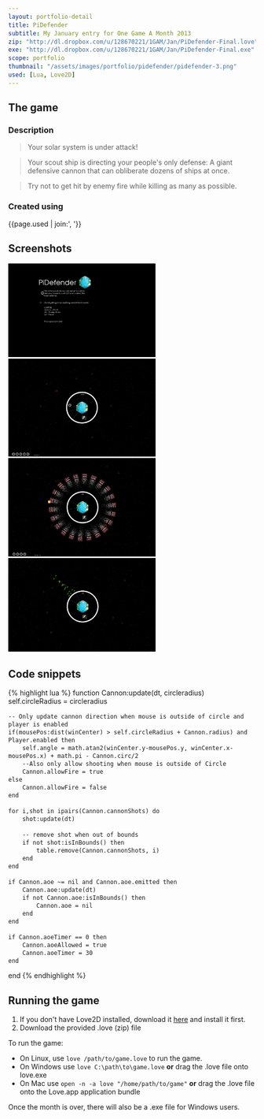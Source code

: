 ```yaml
---
layout: portfolio-detail
title: PiDefender
subtitle: My January entry for One Game A Month 2013
zip: "http://dl.dropbox.com/u/128670221/1GAM/Jan/PiDefender-Final.love"
exe: "http://dl.dropbox.com/u/128670221/1GAM/Jan/PiDefender-Final.exe"
scope: portfolio
thumbnail: "/assets/images/portfolio/pidefender/pidefender-3.png"
used: [Lua, Love2D]
---
```


## The game ##

### Description  ###
>Your solar system is under attack!

>Your scout ship is directing your people's only defense:
>A giant defensive cannon that can obliberate dozens of ships at once.

>Try not to get hit by enemy fire while killing as many as possible.

### Created using ###
{{page.used | join:', '}}

<h2 id="screenshots">Screenshots</h2>
<a href="/assets/images/portfolio/pidefender/pidefender-1.png"><img src="/assets/images/portfolio/pidefender/pidefender-1.png" alt="screenshot" width="300" /></a>
<a href="/assets/images/portfolio/pidefender/pidefender-2.png"><img src="/assets/images/portfolio/pidefender/pidefender-2.png" alt="screenshot" width="300" /></a>
<a href="/assets/images/portfolio/pidefender/pidefender-3.png"><img src="/assets/images/portfolio/pidefender/pidefender-3.png" alt="screenshot" width="300" /></a>
<a href="/assets/images/portfolio/pidefender/pidefender-4.png"><img src="/assets/images/portfolio/pidefender/pidefender-4.png" alt="screenshot" width="300" /></a>

<h2 id="snippets">Code snippets</h2>

{% highlight lua %}
function Cannon:update(dt, circleradius)
    self.circleRadius = circleradius

    -- Only update cannon direction when mouse is outside of circle and player is enabled
    if(mousePos:dist(winCenter) > self.circleRadius + Cannon.radius) and Player.enabled then
        self.angle = math.atan2(winCenter.y-mousePos.y, winCenter.x-mousePos.x) + math.pi - Cannon.circ/2
        --Also only allow shooting when mouse is outside of Circle
        Cannon.allowFire = true
    else
        Cannon.allowFire = false
    end

    for i,shot in ipairs(Cannon.cannonShots) do
        shot:update(dt)

        -- remove shot when out of bounds
        if not shot:isInBounds() then
            table.remove(Cannon.cannonShots, i)
        end
    end

    if Cannon.aoe ~= nil and Cannon.aoe.emitted then
        Cannon.aoe:update(dt)
        if not Cannon.aoe:isInBounds() then
            Cannon.aoe = nil
        end
    end

    if Cannon.aoeTimer == 0 then
        Cannon.aoeAllowed = true
        Cannon.aoeTimer = 30
    end

end
{% endhighlight %}

<h2 id="download">Running the game</h2>

1. If you don't have Love2D installed, download it [here](http://love2d.org) and install it first.
2. Download the provided .love (zip) file

To run the game:

 * On Linux, use `love /path/to/game.love` to run the game.
 * On Windows use `love C:\path\to\game.love` **or** drag the .love file onto love.exe
 * On Mac use `open -n -a love "/home/path/to/game"` **or** drag the .love file onto the Love.app application bundle

Once the month is over, there will also be a .exe file for Windows users. 

